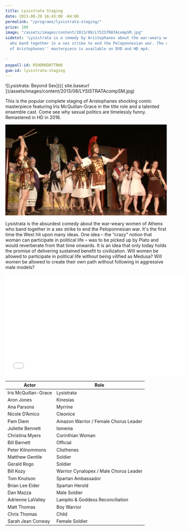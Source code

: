 ```yaml
---
title: Lysistrata Staging
date: 2013-08-20 16:43:00 -04:00
permalink: "/programs/lysistrata-staging/"
price: 100
image: "/assets/images/content/2013/08/LYSISTRATAcompSM.jpg"
sidetxt: 'Lysistrata is a comedy by Aristophanes about the war-weary women of Athens
  who band together in a sex strike to end the Peloponnesian war. The complete staging
  of Aristophanes'' masterpiece is available on DVD and HD mp4.

'
paypall-id: R5HDRKDH7TNH8
gum-id: lysistrata-staging
---
```


!\[Lysistrata: Beyond Sex\]({{ site.baseurl }}/assets/images/content/2013/08/LYSISTRATAcompSM.jpg)

This is the popular complete staging of Aristophanes shocking comic masterpiece featuring Iris McQuillan-Grace in the title role and a talented ensemble cast. Come see why sexual politics are timelessly funny. Remastered in HD in 2016.

![Lysistrata Staging](/assets/images/content/Lysistrata_Staging.jpg)

Lysistrata is the absurdest comedy about the war-weary women of Athens who band together in a sex strike to end the Peloponnesian war. It's the first time the West hit upon many ideas. One idea – the “crazy” notion that woman can participate in political life – was to be picked up by Plato and would reverberate from that time onwards. It is an idea that only today holds the promise of delivering sustained benefit to civilization. Will women be allowed to participate in political life without being vilified as Medusa? Will women be allowed to create their own path without following in aggressive male models? 

<iframe src="//www.youtube.com/embed/hOOJ1Emr0LI?rel=0&modestbranding=1&autohide=1" class="yt" width="560" height="315" frameborder="0" allowfullscreen="allowfullscreen"></iframe>

**Actor** | **Role**
---|---
Iris McQuillan-Grace | Lysistrata
Aron Jones | Kinesias
Ana Parsons |Myrrine
Nicole D’Amico | Cleonice
Pam Diem | Amazon Warrior / Female Chorus Leader
Juliette Bennett | Ismenia
Christina Myers | Corinthian Woman
Bill Barnett | Official
Peter Kilnommons | Clisthenes
Matthew Gentile | Soldier
Gerald Rogo | Soldier
Bill Kozy | Warrior Cynalopex / Male Chorus Leader
Tom Knutson | Spartan Ambassador
Brian Lee Elder | Spartan Herold
Dan Mazza | Male Soldier
Adrienne LaValley | Lampito & Goddess Reconciliation
Matt Thomas | Boy Warrior
Chris Thomas | Child
Sarah Jean Conway | Female Soldier
